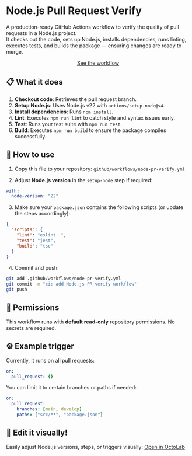 # Node.js Pull Request Verify

A production-ready GitHub Actions workflow to verify the quality of pull requests in a Node.js project.  
It checks out the code, sets up Node.js, installs dependencies, runs linting, executes tests, and builds the package — ensuring changes are ready to merge.

<p align="center">
<a href="./workflow.yml">See the workflow</a>
</p>

## 📋 What it does

1. **Checkout code**: Retrieves the pull request branch.
2. **Setup Node.js**: Uses Node.js v22 with `actions/setup-node@v4`.
3. **Install dependencies**: Runs `npm install`.
4. **Lint**: Executes `npm run lint` to catch style and syntax issues early.
5. **Test**: Runs your test suite with `npm run test`.
6. **Build**: Executes `npm run build` to ensure the package compiles successfully.

## 🚀 How to use

1. Copy this file to your repository: `github/workflows/node-pr-verify.yml`

2. Adjust **Node.js version** in the `setup-node` step if required:

```yaml
with:
  node-version: "22"
```

3. Make sure your `package.json` contains the following scripts (or update the steps accordingly):

```json
{
  "scripts": {
    "lint": "eslint .",
    "test": "jest",
    "build": "tsc"
  }
}
```

4. Commit and push:

```bash
git add .github/workflows/node-pr-verify.yml
git commit -m "ci: add Node.js PR verify workflow"
git push
```

## 🔐 Permissions

This workflow runs with **default read-only** repository permissions. No secrets are required.

## ⚙️ Example trigger

Currently, it runs on all pull requests:

```yaml
on:
  pull_request: {}
```

You can limit it to certain branches or paths if needed:

```yaml
on:
  pull_request:
    branches: [main, develop]
    paths: ["src/**", "package.json"]
```

## 🐙 Edit it visually!

Easily adjust Node.js versions, steps, or triggers visually: [Open in OctoLab](https://www.octolab.app/editor/templates/node-pr-verify)